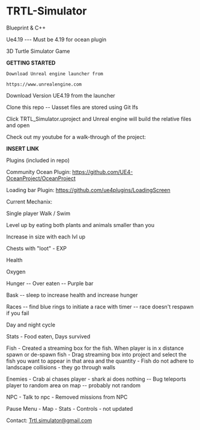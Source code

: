 # TRTL-Simulator

Blueprint & C++

Ue4.19 --- Must be 4.19 for ocean plugin

3D Turtle Simulator Game

**GETTING STARTED**
   
    
    Download Unreal engine launcher from
    
    https://www.unrealengine.com
    
   Download Version UE4.19 from the launcher
   
   Clone this repo -- Uasset files are stored using Git lfs
   
   Click TRTL_Simulator.uproject and Unreal engine will build the relative files and open
   
   Check out my youtube for a walk-through of the project:
   
   **INSERT LINK**

Plugins (included in repo)

 Community Ocean Plugin: https://github.com/UE4-OceanProject/OceanProject
 
 Loading bar Plugin:  https://github.com/ue4plugins/LoadingScreen
 
 
 
 Current Mechanix:
 
 Single player
 Walk / Swim
 
 Level up by eating both plants and animals smaller than you 
 
 Increase in size with each lvl up
 
 Chests with "loot" - EXP
 
 Health
 
 Oxygen
 
 Hunger -- Over eaten -- Purple bar
 
 Bask -- sleep to increase health and increase hunger
 
 Races -- find blue rings to initiate a race with timer -- race doesn't respawn if you fail
 
 Day and night cycle 
 
 Stats - Food eaten, Days survived
 
 Fish - Created a streaming box for the fish. When player is in x distance spawn or de-spawn fish
      - Drag streaming box into project and select the fish you want to appear in that area and the quantity 
      - Fish do not adhere to landscape collisions - they go through walls
 
Enemies - Crab ai chases player
        - shark ai does nothing -- Bug teleports player to random area on map -- probably not random
        
        
NPC -  Talk to npc
    -  Removed missions from NPC
    
Pause Menu  - Map
            - Stats
            - Controls - not updated
          
   
Contact:
   Trtl.simulator@gmail.com
   
    
    
 
